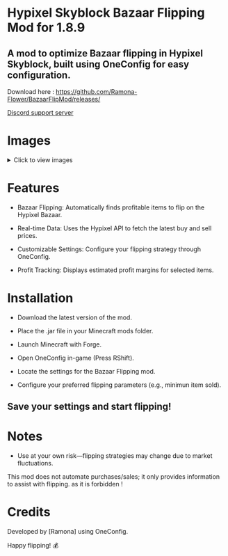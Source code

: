 # Hypixel Skyblock Bazaar Flipping Mod for 1.8.9

## A mod to optimize Bazaar flipping in Hypixel Skyblock, built using OneConfig for easy configuration.

Download here : https://github.com/Ramona-Flower/BazaarFlipMod/releases/

[Discord support server](https://discord.gg/QVJ63F2AaN)

# Images 

<details>
  <summary>Click to view images</summary>

  ![2025-02-04_11 19 49](https://github.com/user-attachments/assets/610fd66c-f3bd-4597-b4cd-1004c22ef0b7)
  ![2025-02-04_11 22 13](https://github.com/user-attachments/assets/0e0761bd-8fb0-47c0-adc7-16c969660838)


</details>


# Features

- Bazaar Flipping: Automatically finds profitable items to flip on the Hypixel Bazaar.

- Real-time Data: Uses the Hypixel API to fetch the latest buy and sell prices.

- Customizable Settings: Configure your flipping strategy through OneConfig.

- Profit Tracking: Displays estimated profit margins for selected items.

# Installation

- Download the latest version of the mod.

- Place the .jar file in your Minecraft mods folder.

- Launch Minecraft with Forge. 

- Open OneConfig in-game (Press RShift).

- Locate the settings for the Bazaar Flipping mod.

- Configure your preferred flipping parameters (e.g., minimun item sold).

## Save your settings and start flipping!

# Notes

- Use at your own risk—flipping strategies may change due to market fluctuations.

This mod does not automate purchases/sales; it only provides information to assist with flipping. as it is forbidden !

# Credits

Developed by [Ramona] using OneConfig.

Happy flipping! 💰


